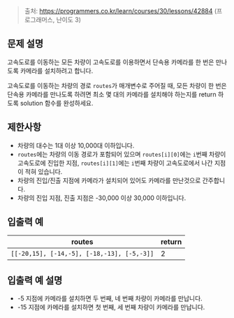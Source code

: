 > 출처: https://programmers.co.kr/learn/courses/30/lessons/42884 (프로그래머스, 난이도 3)

## 문제 설명

고속도로를 이동하는 모든 차량이 고속도로를 이용하면서 단속용 카메라를 한 번은 만나도록 카메라를 설치하려고 합니다.

고속도로를 이동하는 차량의 경로 `routes`가 매개변수로 주어질 때, 모든 차량이 한 번은 단속용 카메라를 만나도록 하려면 최소 몇 대의 카메라를 설치해야 하는지를 return 하도록 solution 함수를 완성하세요.

## 제한사항

- 차량의 대수는 1대 이상 10,000대 이하입니다.
- `routes`에는 차량의 이동 경로가 포함되어 있으며 `routes[i][0]`에는 `i`번째 차량이 고속도로에 진입한 지점, `routes[i][1]`에는 `i`번째 차량이 고속도로에서 나간 지점이 적혀 있습니다.
- 차량의 진입/진출 지점에 카메라가 설치되어 있어도 카메라를 만난것으로 간주합니다.
- 차량의 진입 지점, 진출 지점은 -30,000 이상 30,000 이하입니다.

## 입출력 예

| routes                                     | return |
| ------------------------------------------ | ------ |
| `[[-20,15], [-14,-5], [-18,-13], [-5,-3]]` | 2      |

## 입출력 예 설명

- -5 지점에 카메라를 설치하면 두 번째, 네 번째 차량이 카메라를 만납니다.
- -15 지점에 카메라를 설치하면 첫 번째, 세 번째 차량이 카메라를 만납니다.
